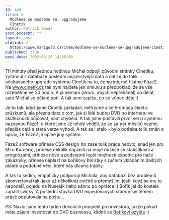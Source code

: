 ```yaml
---
ID: 449
title: >
  Modleme se modleme se, upgradujeme
  Cinetik
author: Patrick Zandl
post_excerpt: ""
layout: post
oldlink: >
  https://www.marigold.cz/item/modleme-se-modleme-se-upgradujeme-cinetik
published: true
post_date: 2003-08-20 14:08:00
---
```

<p>
Tři minuty před jednou hodinou Michal odpojil původní stránky Cinetiku, vytáhnul z databáze poslední nejčerstvější data a dal se do tolik očekávaného upgrade systému Cinetik na to, čemu interně říkáme Fáze2. Na <A href="http://www.cinetik.cz">www.cinetik.cz</A> tak nyní najdete jen omluvu a předpoklad, že se vše rozeběhne ve 20 hodin. A já nemám (skoro, abych nepřeháněl) co dělat, zato Michal se pěkně potí. A tak sem zapíšu, co se vůbec děje :)</p>

<p>
Je to tak: když jsme Cinetik zakládali, měli jsme sice hromadu čísel a průzkumů, ale přesná data o tom, jak si lidé budou DVD po internetu ve skutečnosti půjčovat, nám chyběla. A tak jsme postavili první verzi systému nazvanou Fáze1, o které jsme již tehdy věděli, že se za pár měsíců vezme, přepíše celá a stará verze vyhodí. A tak se i stalo - bylo potřeba tolik změn a úprav, že Fáze2 je úplně jiný systém. </p>

<p>
Fáze2 software přinese CSS design (to zase tolik práce nebylo, snad jen pro Míru Kurčeru), přinese několik náplastí na moje obsese se statistikami a prognózami, přinese nové a podstatně lepší možnosti expedic pro naše zákazníky, přinese náplast na boříkovy bolístky s ručním vkládáním došlých plateb a podobné věci, které nás dlouho trápily. </p>

<p>
A tak tu sedím,&#160;empaticky podporuji Michala, aby databázi bez problémů zkonvertoval tak, jako už několikrát cvičně a přemýšlím, jestli když se mu to nepodaří, pojedu na Nuselák nebo sáhnu po oprátce :) Bořík jel do kostela zapálit svíčky. A poslední stovka DVD expedovaných starým systémem právě odputovala na poštu...</p>

<p>
PS: Navíc jsme tento týden dokončili prospekt pro investora, takže pokud máte zájem investovat do DVD businessu, klidně se <A href="mailto:pavel.borkovec@cinetik.cz">Boříkovi ozvěte</A>&#160;:) </p>

<p>
&#160;</p>
